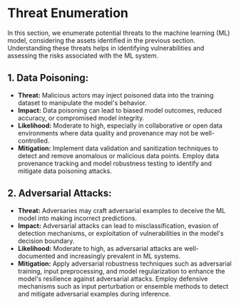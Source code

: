 # Threat Enumeration
In this section, we enumerate potential threats to the machine learning (ML) model, considering the assets identified in the previous section. Understanding these threats helps in identifying vulnerabilities and assessing the risks associated with the ML system.


## 1. Data Poisoning:

- **Threat:** Malicious actors may inject poisoned data into the training dataset to manipulate the model's behavior.
- **Impact:** Data poisoning can lead to biased model outcomes, reduced accuracy, or compromised model integrity.
- **Likelihood:** Moderate to high, especially in collaborative or open data environments where data quality and provenance may not be well-controlled.
- **Mitigation:** Implement data validation and sanitization techniques to detect and remove anomalous or malicious data points. Employ data provenance tracking and model robustness testing to identify and mitigate data poisoning attacks.


## 2. Adversarial Attacks:

- **Threat:** Adversaries may craft adversarial examples to deceive the ML model into making incorrect predictions.
- **Impact:** Adversarial attacks can lead to misclassification, evasion of detection mechanisms, or exploitation of vulnerabilities in the model's decision boundary.
- **Likelihood:** Moderate to high, as adversarial attacks are well-documented and increasingly prevalent in ML systems.
- **Mitigation:** Apply adversarial robustness techniques such as adversarial training, input preprocessing, and model regularization to enhance the model's resilience against adversarial attacks. Employ defensive mechanisms such as input perturbation or ensemble methods to detect and mitigate adversarial examples during inference.


